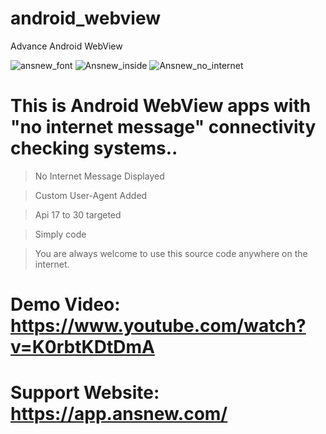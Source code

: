# android_webview
Advance Android WebView

![ansnew_font](https://user-images.githubusercontent.com/16277392/119679817-7d1c2100-be62-11eb-81c5-d6a9690a67cf.jpg)
![Ansnew_inside](https://user-images.githubusercontent.com/16277392/119679814-7beaf400-be62-11eb-947b-ae09d7772146.jpg)
![Ansnew_no_internet](https://user-images.githubusercontent.com/16277392/119679816-7c838a80-be62-11eb-83b3-da442aab2cae.jpg)


# This is Android WebView apps with "no internet message" connectivity checking systems..

> No Internet Message Displayed

> Custom User-Agent Added

> Api 17 to 30 targeted

> Simply code

> You are always welcome to use this source code anywhere on the internet.

# Demo Video: https://www.youtube.com/watch?v=K0rbtKDtDmA
# Support Website: https://app.ansnew.com/
